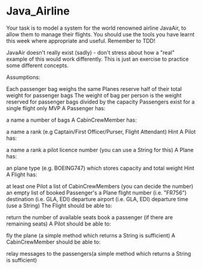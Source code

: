 # Java_Airline

Your task is to model a system for the world renowned airline JavaAir, to allow them to manage their flights. You should use the tools you have learnt this week where appropriate and useful. Remember to TDD!

JavaAir doesn't really exist (sadly) - don't stress about how a "real" example of this would work differently. This is just an exercise to practice some different concepts.

Assumptions:

Each passenger bag weighs the same
Planes reserve half of their total weight for passenger bags
The weight of bag per person is the weight reserved for passenger bags divided by the capacity
Passengers exist for a single flight only
MVP
A Passenger has:

a name
a number of bags
A CabinCrewMember has:

a name
a rank (e.g Captain/First Officer/Purser, Flight Attendant)
Hint
A Pilot has:

a name
a rank
a pilot licence number (you can use a String for this)
A Plane has:

an plane type (e.g. BOEING747) which stores capacity and total weight
Hint
A Flight has:

at least one Pilot
a list of CabinCrewMembers (you can decide the number)
an empty list of booked Passenger's
a Plane
flight number (i.e. "FR756")
destination (i.e. GLA, EDI)
departure airport (i.e. GLA, EDI)
departure time (use a String)
The Flight should be able to:

return the number of available seats
book a passenger (if there are remaining seats)
A Pilot should be able to:

fly the plane (a simple method which returns a String is sufficient)
A CabinCrewMember should be able to:

relay messages to the passengers(a simple method which returns a String is sufficient)
